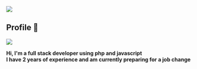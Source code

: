 <img src="https://capsule-render.vercel.app/api?type=Soft&color=fa991c&height=200&section=header&text=Ams Github&fontSize=90&FontColor=032539" />

## Profile 👋
<img src="https://img.shields.io/badge/ms1114@kakao.com-FFCD00?style=flat-square&logo=KAKAO&logoColor=white"/>

<b>Hi, I'm a full stack developer using php and javascript
<br>
  I have 2 years of experience and am currently preparing for a job change
</b>

<!--
**xowlsakffl/xowlsakffl** is a ✨ _special_ ✨ repository because its `README.md` (this file) appears on your GitHub profile.

Here are some ideas to get you started:

- 🔭 I’m currently working on ...
- 🌱 I’m currently learning ...
- 👯 I’m looking to collaborate on ...
- 🤔 I’m looking for help with ...
- 💬 Ask me about ...
- 📫 How to reach me: ...
- 😄 Pronouns: ...
- ⚡ Fun fact: ...
-->
